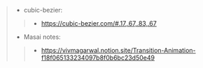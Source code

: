 > - cubic-bezier:
>> - https://cubic-bezier.com/#.17,.67,.83,.67
>
> - Masai notes:
>> - https://vivmagarwal.notion.site/Transition-Animation-f18f065133234097b8f0b6bc23d50e49